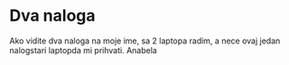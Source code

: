 # Dva naloga

 
 Ako vidite dva naloga na moje ime, sa 2 laptopa radim, a nece ovaj jedan nalogstari laptopda mi prihvati. Anabela
 
